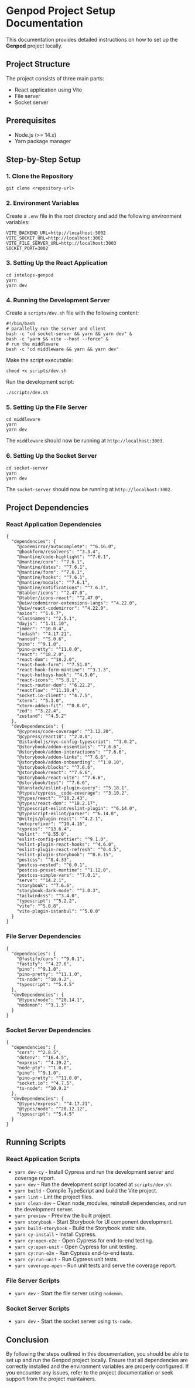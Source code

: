 
# Genpod Project Setup Documentation

This documentation provides detailed instructions on how to set up the **Genpod** project locally.

## Project Structure

The project consists of three main parts:

*   React application using Vite
*   File server
*   Socket server

## Prerequisites

*   Node.js (>= 14.x)
*   Yarn package manager

## Step-by-Step Setup

### 1\. Clone the Repository

    git clone <repository-url>

### 2\. Environment Variables

Create a `.env` file in the root directory and add the following environment variables:

    VITE_BACKEND_URL=http://localhost:5002
    VITE_SOCKET_URL=http://localhost:3002
    VITE_FILE_SERVER_URL=http://localhost:3003
    SOCKET_PORT=3002

### 3\. Setting Up the React Application

    cd intelops-genpod
    yarn
    yarn dev

### 4\. Running the Development Server

Create a `scripts/dev.sh` file with the following content:

    #!/bin/bash
    # parallelly run the server and client
    bash -c "cd socket-server && yarn && yarn dev" &
    bash -c "yarn && vite --host --force" &
    # run the middleware
    bash -c "cd middleware && yarn && yarn dev"

Make the script executable:

    chmod +x scripts/dev.sh

Run the development script:

    ./scripts/dev.sh

### 5\. Setting Up the File Server

    cd middleware
    yarn
    yarn dev

The `middleware` should now be running at `http://localhost:3003`.

### 6\. Setting Up the Socket Server

    cd socket-server
    yarn
    yarn dev

The `socket-server` should now be running at `http://localhost:3002`.

## Project Dependencies

### React Application Dependencies

    {
      "dependencies": {
        "@codemirror/autocomplete": "^6.16.0",
        "@hookform/resolvers": "^3.3.4",
        "@mantine/code-highlight": "^7.6.1",
        "@mantine/core": "^7.6.1",
        "@mantine/dates": "^7.6.1",
        "@mantine/form": "^7.6.1",
        "@mantine/hooks": "^7.6.1",
        "@mantine/modals": "^7.6.1",
        "@mantine/notifications": "^7.6.1",
        "@tabler/icons": "^2.47.0",
        "@tabler/icons-react": "^2.47.0",
        "@uiw/codemirror-extensions-langs": "^4.22.0",
        "@uiw/react-codemirror": "^4.22.0",
        "axios": "^1.6.7",
        "classnames": "^2.5.1",
        "dayjs": "^1.11.10",
        "immer": "^10.0.4",
        "lodash": "^4.17.21",
        "nanoid": "^5.0.6",
        "pino": "^9.1.0",
        "pino-pretty": "^11.0.0",
        "react": "^18.2.0",
        "react-dom": "^18.2.0",
        "react-hook-form": "^7.51.0",
        "react-hook-form-mantine": "^3.1.3",
        "react-hotkeys-hook": "^4.5.0",
        "react-icons": "^5.0.1",
        "react-router-dom": "^6.22.2",
        "reactflow": "^11.10.4",
        "socket.io-client": "^4.7.5",
        "xterm": "^5.3.0",
        "xterm-addon-fit": "^0.8.0",
        "zod": "^3.22.4",
        "zustand": "^4.5.2"
      },
      "devDependencies": {
        "@cypress/code-coverage": "^3.12.20",
        "@cypress/react18": "^2.0.0",
        "@istanbuljs/nyc-config-typescript": "^1.0.2",
        "@storybook/addon-essentials": "^7.6.6",
        "@storybook/addon-interactions": "^7.6.6",
        "@storybook/addon-links": "^7.6.6",
        "@storybook/addon-onboarding": "^1.0.10",
        "@storybook/blocks": "^7.6.6",
        "@storybook/react": "^7.6.6",
        "@storybook/react-vite": "^7.6.6",
        "@storybook/test": "^7.6.6",
        "@tanstack/eslint-plugin-query": "^5.18.1",
        "@types/cypress__code-coverage": "^3.10.2",
        "@types/react": "^18.2.43",
        "@types/react-dom": "^18.2.17",
        "@typescript-eslint/eslint-plugin": "^6.14.0",
        "@typescript-eslint/parser": "^6.14.0",
        "@vitejs/plugin-react": "^4.2.1",
        "autoprefixer": "^10.4.16",
        "cypress": "^13.6.4",
        "eslint": "^8.55.0",
        "eslint-config-prettier": "^9.1.0",
        "eslint-plugin-react-hooks": "^4.6.0",
        "eslint-plugin-react-refresh": "^0.4.5",
        "eslint-plugin-storybook": "^0.6.15",
        "postcss": "^8.4.33",
        "postcss-nested": "^6.0.1",
        "postcss-preset-mantine": "^1.12.0",
        "postcss-simple-vars": "^7.0.1",
        "serve": "^14.2.1",
        "storybook": "^7.6.6",
        "storybook-dark-mode": "^3.0.3",
        "tailwindcss": "^3.4.0",
        "typescript": "^5.2.2",
        "vite": "^5.0.8",
        "vite-plugin-istanbul": "^5.0.0"
      }
    }

### File Server Dependencies

    {
      "dependencies": {
        "@fastify/cors": "^9.0.1",
        "fastify": "^4.27.0",
        "pino": "^9.1.0",
        "pino-pretty": "^11.1.0",
        "ts-node": "^10.9.2",
        "typescript": "^5.4.5"
      },
      "devDependencies": {
        "@types/node": "^20.14.1",
        "nodemon": "^3.1.3"
      }
    }

### Socket Server Dependencies

    {
      "dependencies": {
        "cors": "^2.8.5",
        "dotenv": "^16.4.5",
        "express": "^4.19.2",
        "node-pty": "^1.0.0",
        "pino": "^9.1.0",
        "pino-pretty": "^11.0.0",
        "socket.io": "^4.7.5",
        "ts-node": "^10.9.2"
      },
      "devDependencies": {
        "@types/express": "^4.17.21",
        "@types/node": "^20.12.12",
        "typescript": "^5.4.5"
      }
    }

## Running Scripts

### React Application Scripts

*   `yarn dev-cy` - Install Cypress and run the development server and coverage report.
*   `yarn dev` - Run the development script located at `scripts/dev.sh`.
*   `yarn build` - Compile TypeScript and build the Vite project.
*   `yarn lint` - Lint the project files.
*   `yarn clean-dev` - Clean node_modules, reinstall dependencies, and run the development server.
*   `yarn preview` - Preview the built project.
*   `yarn storybook` - Start Storybook for UI component development.
*   `yarn build-storybook` - Build the Storybook static site.
*   `yarn cy-install` - Install Cypress.
*   `yarn cy:open-e2e` - Open Cypress for end-to-end testing.
*   `yarn cy:open-unit` - Open Cypress for unit testing.
*   `yarn cy:run-e2e` - Run Cypress end-to-end tests.
*   `yarn cy:run-unit` - Run Cypress unit tests.
*   `yarn coverage-open` - Run unit tests and serve the coverage report.

### File Server Scripts

*   `yarn dev` - Start the file server using `nodemon`.

### Socket Server Scripts

*   `yarn dev` - Start the socket server using `ts-node`.

## Conclusion

By following the steps outlined in this documentation, you should be able to set up and run the Genpod project locally. Ensure that all dependencies are correctly installed and the environment variables are properly configured. If you encounter any issues, refer to the project documentation or seek support from the project maintainers.
